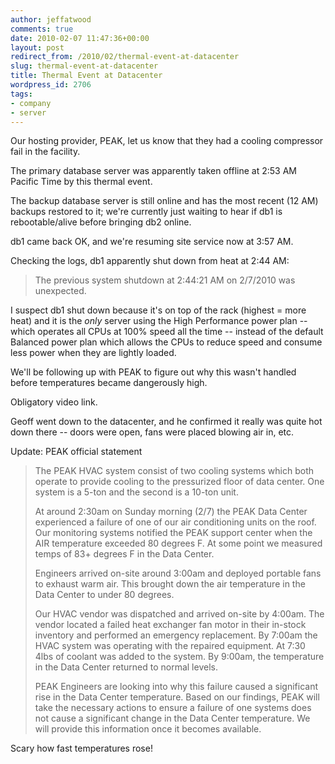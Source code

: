 ```yaml
---
author: jeffatwood
comments: true
date: 2010-02-07 11:47:36+00:00
layout: post
redirect_from: /2010/02/thermal-event-at-datacenter
slug: thermal-event-at-datacenter
title: Thermal Event at Datacenter
wordpress_id: 2706
tags:
- company
- server
---
```



Our hosting provider, PEAK, let us know that they had a cooling compressor fail in the facility.



The primary database server was apparently taken offline at 2:53 AM Pacific Time by this thermal event.



The backup database server is still online and has the most recent (12 AM) backups restored to it; we're currently just waiting to hear if db1 is rebootable/alive before bringing db2 online.



db1 came back OK, and we're resuming site service now at 3:57 AM.



Checking the logs, db1 apparently shut down from heat at 2:44 AM:





<blockquote>
The previous system shutdown at 2:44:21 AM on 2/7/2010 was unexpected.
</blockquote>





I suspect db1 shut down because it's on top of the rack (highest = more heat) and it is the _only_ server using the High Performance power plan -- which operates all CPUs at 100% speed all the time -- instead of the default Balanced power plan which allows the CPUs to reduce speed and consume less power when they are lightly loaded.



We'll be following up with PEAK to figure out why this wasn't handled before temperatures became dangerously high.



Obligatory video link.







Geoff went down to the datacenter, and he confirmed it really was quite hot down there -- doors were open, fans were placed blowing air in, etc.



Update: PEAK official statement





<blockquote>
The PEAK HVAC system consist of two cooling systems which both operate to provide cooling to the pressurized floor of data center. One system is a 5-ton and the second is a 10-ton unit.

> 
> 
At around 2:30am on Sunday morning (2/7) the PEAK Data Center experienced a failure of one of our air conditioning units on the roof. Our monitoring systems notified the PEAK support center when the AIR temperature exceeded   80 degrees F.  At some point we measured temps of 83+ degrees F in the Data Center.

> 
> 
Engineers arrived on-site around 3:00am and deployed portable fans to exhaust warm air.  This brought down the air temperature in the Data Center  to under 80 degrees.

> 
> 
Our HVAC vendor was dispatched and arrived on-site by 4:00am.  The vendor located a failed heat exchanger fan motor in their in-stock inventory and performed an emergency replacement.  By 7:00am the HVAC system was operating with the repaired equipment.  At 7:30 4lbs of coolant was added to the system.  By 9:00am, the temperature in the Data Center returned to normal levels.

> 
> 
PEAK Engineers are looking into why this failure caused a significant rise in the Data Center temperature.  Based on our findings, PEAK will take the necessary actions to ensure a failure of  one systems does not cause a significant change in the Data Center temperature.  We will provide this information once it becomes available.
</blockquote>





Scary how fast temperatures rose!

